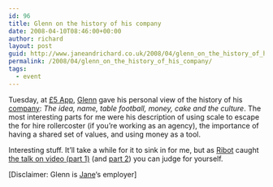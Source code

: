 ```yaml
---
id: 96
title: Glenn on the history of his company
date: 2008-04-10T08:46:00+00:00
author: richard
layout: post
guid: http://www.janeandrichard.co.uk/2008/04/glenn_on_the_history_of_his_company
permalink: /2008/04/glenn_on_the_history_of_his_company/
tags:
  - event
---
```

Tuesday, at [&#163;5 App](http://fivepoundapp.com/), [Glenn](http://www.glennjones.net) gave his personal view of the history of his [company](http://madgex.com/): _The idea, name, table football, money, cake and the culture_. The most interesting parts for me were his description of using scale to escape the for hire rollercoster (if you&#8217;re working as an agency), the importance of having a shared set of values, and using money as a tool. 

Interesting stuff. It&#8217;ll take a while for it to sink in for me, but as [Ribot](http://www.ribot.co.uk/) caught [the talk on video (part 1)](http://qik.com/video/51892) (and [part 2](http://qik.com/video/51913)) you can judge for yourself.

[Disclaimer: Glenn is [Jane](http://jane.dallaway.com/)&#8216;s employer]